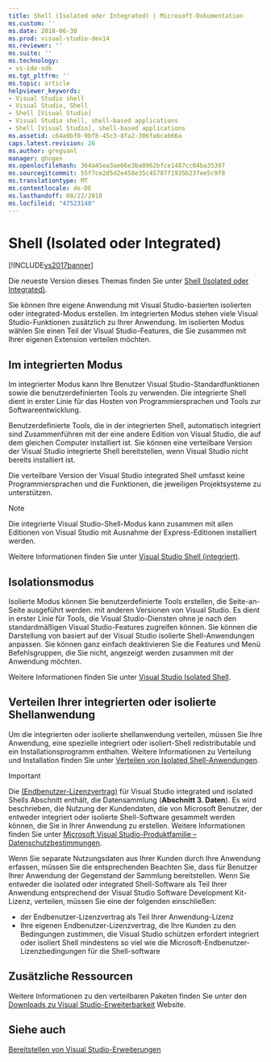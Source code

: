 ```yaml
---
title: Shell (Isolated oder Integrated) | Microsoft-Dokumentation
ms.custom: ''
ms.date: 2018-06-30
ms.prod: visual-studio-dev14
ms.reviewer: ''
ms.suite: ''
ms.technology:
- vs-ide-sdk
ms.tgt_pltfrm: ''
ms.topic: article
helpviewer_keywords:
- Visual Studio shell
- Visual Studio, Shell
- Shell [Visual Studio]
- Visual Studio shell, shell-based applications
- Shell [Visual Studio], shell-based applications
ms.assetid: c64a9bf0-9bf8-45c3-8fa2-306fa6cab66a
caps.latest.revision: 26
ms.author: gregvanl
manager: ghogen
ms.openlocfilehash: 364a45ea3ae66e3ba8962bfce1487cc04ba35397
ms.sourcegitcommit: 55f7ce2d5d2e458e35c45787f1935b237ee5c9f8
ms.translationtype: MT
ms.contentlocale: de-DE
ms.lasthandoff: 08/22/2018
ms.locfileid: "47523148"
---
```

# <a name="shell-isolated-or-integrated"></a>Shell (Isolated oder Integrated)
[!INCLUDE[vs2017banner](../includes/vs2017banner.md)]

Die neueste Version dieses Themas finden Sie unter [Shell (Isolated oder Integrated)](https://docs.microsoft.com/visualstudio/extensibility/shell-isolated-or-integrated).  
  
Sie können Ihre eigene Anwendung mit Visual Studio-basierten isolierten oder integrated-Modus erstellen. Im integrierten Modus stehen viele Visual Studio-Funktionen zusätzlich zu Ihrer Anwendung. Im isolierten Modus wählen Sie einen Teil der Visual Studio-Features, die Sie zusammen mit Ihrer eigenen Extension verteilen möchten.  
  
## <a name="integrated-mode"></a>Im integrierten Modus  
 Im integrierter Modus kann Ihre Benutzer Visual Studio-Standardfunktionen sowie die benutzerdefinierten Tools zu verwenden. Die integrierte Shell dient in erster Linie für das Hosten von Programmiersprachen und Tools zur Softwareentwicklung.  
  
 Benutzerdefinierte Tools, die in der integrierten Shell, automatisch integriert sind Zusammenführen mit der eine andere Edition von Visual Studio, die auf dem gleichen Computer installiert ist. Sie können eine verteilbare Version der Visual Studio integrierte Shell bereitstellen, wenn Visual Studio nicht bereits installiert ist.  
  
 Die verteilbare Version der Visual Studio integrated Shell umfasst keine Programmiersprachen und die Funktionen, die jeweiligen Projektsysteme zu unterstützen.  
  
> [!NOTE]
>  Die integrierte Visual Studio-Shell-Modus kann zusammen mit allen Editionen von Visual Studio mit Ausnahme der Express-Editionen installiert werden.  
  
 Weitere Informationen finden Sie unter [Visual Studio Shell (integriert)](../extensibility/visual-studio-shell-integrated.md).  
  
## <a name="isolated-mode"></a>Isolationsmodus  
 Isolierte Modus können Sie benutzerdefinierte Tools erstellen, die Seite-an-Seite ausgeführt werden. mit anderen Versionen von Visual Studio. Es dient in erster Linie für Tools, die Visual Studio-Diensten ohne je nach den standardmäßigen Visual Studio-Features zugreifen können. Sie können die Darstellung von basiert auf der Visual Studio isolierte Shell-Anwendungen anpassen. Sie können ganz einfach deaktivieren Sie die Features und Menü Befehlsgruppen, die Sie nicht, angezeigt werden zusammen mit der Anwendung möchten.  
  
 Weitere Informationen finden Sie unter [Visual Studio Isolated Shell](../extensibility/visual-studio-isolated-shell.md).  
  
## <a name="distributing-your-integrated-or-isolated-shell-application"></a>Verteilen Ihrer integrierten oder isolierte Shellanwendung  
 Um die integrierten oder isolierte shellanwendung verteilen, müssen Sie Ihre Anwendung, eine spezielle integriert oder isoliert-Shell redistributable und ein Installationsprogramm enthalten. Weitere Informationen zu Verteilung und Installation finden Sie unter [Verteilen von Isolated Shell-Anwendungen](../extensibility/distributing-isolated-shell-applications.md).  
  
> [!IMPORTANT]
>  Die [(Endbenutzer-Lizenzvertrag)](https://www.visualstudio.com/en-us/support/legal/mt171552) für Visual Studio integrated und isolated Shells Abschnitt enthält, die Datensammlung (**Abschnitt 3. Daten**).  Es wird beschrieben, die Nutzung der Kundendaten, die von Microsoft Benutzer, der entweder integriert oder isolierte Shell-Software gesammelt werden können, die Sie in Ihrer Anwendung zu erstellen. Weitere Informationen finden Sie unter [Microsoft Visual Studio-Produktfamilie – Datenschutzbestimmungen](https://www.visualstudio.com/en-us/dn948229).  
>   
>  Wenn Sie separate Nutzungsdaten aus Ihrer Kunden durch Ihre Anwendung erfassen, müssen Sie die entsprechenden Beachten Sie, dass für Benutzer Ihrer Anwendung der Gegenstand der Sammlung bereitstellen.  Wenn Sie entweder die isolated oder integrated Shell-Software als Teil Ihrer Anwendung entsprechend der Visual Studio Software Development Kit-Lizenz, verteilen, müssen Sie eine der folgenden einschließen:  
>   
>  -   der Endbenutzer-Lizenzvertrag als Teil Ihrer Anwendung-Lizenz  
> -   Ihre eigenen Endbenutzer-Lizenzvertrag, die Ihre Kunden zu den Bedingungen zustimmen, die Visual Studio schützen erfordert integriert oder isoliert Shell mindestens so viel wie die Microsoft-Endbenutzer-Lizenzbedingungen für die Shell-software  
  
## <a name="additional-resources"></a>Zusätzliche Ressourcen  
 Weitere Informationen zu den verteilbaren Paketen finden Sie unter den [Downloads zu Visual Studio-Erweiterbarkeit](http://go.microsoft.com/fwlink/?LinkID=119298) Website.  
  
## <a name="see-also"></a>Siehe auch  
 [Bereitstellen von Visual Studio-Erweiterungen](../extensibility/shipping-visual-studio-extensions.md)

